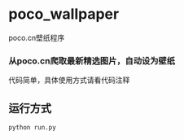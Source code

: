 # poco_wallpaper
poco.cn壁纸程序

### 从poco.cn爬取最新精选图片，自动设为壁纸
代码简单，具体使用方式请看代码注释

## 运行方式
```
python run.py
```

